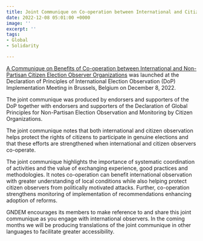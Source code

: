 ```yaml
---
title: Joint Communique on Co-operation between International and Citizen Observers
date: 2022-12-08 05:01:00 +0000
image: ''
excerpt: ''
tags:
- Global
- Solidarity

---
```

[A Communique on Benefits of Co-operation between International and Non-Partisan Citizen Election Observer Organizations](https://drive.google.com/file/d/1gGoi0TdzaHfOfm6DYuMKWOZJnkXykbR-/view?usp=share_link "A Communique on Benefits of Co-operation between International and Non-Partisan Citizen Election Observers") was launched at the Declaration of Principles of International Election Observation (DoP) Implementation Meeting in Brussels, Belgium on December 8, 2022. 

The joint communique was produced by endorsers and supporters of the DoP together with endorsers and supporters of the Declaration of Global Principles for Non-Partisan Election Observation and Monitoring by Citizen Organizations.

The joint communique notes that both international and citizen observation helps protect the rights of citizens to participate in genuine elections and that these efforts are strengthened when international and citizen observers co-operate. 

The joint communique highlights the importance of systematic coordination of activities and the value of exchanging experience, good practices and methodologies. It notes co-operation can benefit international observation with greater understanding of local conditions while also helping protect citizen observers from politically motivated attacks. Further, co-operation strengthens monitoring of implementation of recommendations enhancing adoption of reforms.

GNDEM encourages its members to make reference to and share this joint communique as you engage with international observers. In the coming months we will be producing translations of the joint communique in other languages to facilitate greater accessibility.